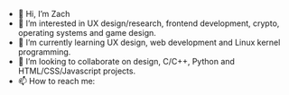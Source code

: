 - 👋 Hi, I’m Zach
- 👀 I’m interested in UX design/research, frontend development, crypto, operating systems and game design.
- 🌱 I’m currently learning UX design, web development and Linux kernel programming.
- 💞️ I’m looking to collaborate on design, C/C++, Python and HTML/CSS/Javascript projects.
- 📫 How to reach me:
